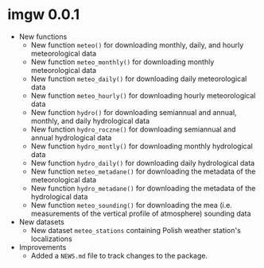 # imgw 0.0.1

* New functions
    * New function `meteo()` for downloading monthly, daily, and hourly meteorological data
    * New function `meteo_monthly()` for downloading monthly meteorological data
    * New function `meteo_daily()` for downloading daily meteorological data
    * New function `meteo_hourly()` for downloading hourly meteorological data
    * New function `hydro()` for downloading semiannual and annual, monthly, and daily hydrological data
    * New function `hydro_roczne()` for downloading semiannual and annual hydrological data
    * New function `hydro_montly()` for downloading monthly hydrological data
    * New function `hydro_daily()` for downloading daily hydrological data
    * New function `meteo_metadane()` for downloading the metadata of the meteorological data
    * New function `hydro_metadane()` for downloading the metadata of the hydrological data
    * New function `meteo_sounding()` for downloading the mea (i.e. measurements of the vertical profile of atmosphere) sounding data
* New datasets
    * New dataset `meteo_stations` containing Polish weather station's localizations
* Improvements
    * Added a `NEWS.md` file to track changes to the package.
